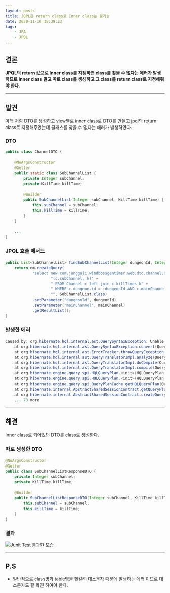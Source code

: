 ```yaml
---
layout: posts
title: JQPL은 return class로 Inner class는 불가능
date: 2020-11-10 18:39:23
tags:
    - JPA
    - JPQL
---
```


## 결론

__JPQL의 return 값으로 Inner class를 지정하면 class를 찾을 수 없다는 에러가 발생 하므로 Inner class 말고 따로 class를 생성하고 그 class를 return class로 지정해줘야 한다.__

* * *

## 발견

아래 처럼 DTO를 생성하고 view별로 inner class로 DTO를 만들고 jpql의 return class로 지정해주었는데 클래스를 찾을 수 없다는 에러가 발생하였다.

### DTO

```java
public class ChannelDTO {

    @NoArgsConstructor
    @Getter
    public static class SubChannelList {
        private Integer subChannel;
        private KillTime killTime;

        @Builder
        public SubChannelList(Integer subChannel, KillTime killTime) {
            this.subChannel = subChannel;
            this.killTime = killTime;
        }
    }

    ...
}
```

### JPQL 호출 메서드

```java
public List<SubChannelList> findSubChannelList(Integer dungeonId, Integer mainChannel) {
    return em.createQuery(
            "select new com.jungguji.windbossgentimer.web.dto.channel.ChannelDTO.SubChannelList" +
                    "(c.subChannel, k)" +
                    " FROM Channel c left join c.killTimes k" +
                    " WHERE c.dungeon.id = :dungeonId AND c.mainChannel = :mainChannel" +
                    "", SubChannelList.class)
            .setParameter("dungeonId", dungeonId)
            .setParameter("mainChannel", mainChannel)
            .getResultList();
}
```

### 발생한 에러

```java
Caused by: org.hibernate.hql.internal.ast.QuerySyntaxException: Unable to locate class [com.jungguji.windbossgentimer.web.dto.channel.ChannelDTO.SubChannelList] [select new com.jungguji.windbossgentimer.web.dto.channel.ChannelDTO.SubChannelList(c.subChannel, k) FROM com.jungguji.windbossgentimer.domain.channel.Channel c left join c.killTimes k WHERE c.dungeon.id = :dungeonId AND c.mainChannel = :mainChannel]
    at org.hibernate.hql.internal.ast.QuerySyntaxException.convert(QuerySyntaxException.java:74)
    at org.hibernate.hql.internal.ast.ErrorTracker.throwQueryException(ErrorTracker.java:93)
    at org.hibernate.hql.internal.ast.QueryTranslatorImpl.analyze(QueryTranslatorImpl.java:282)
    at org.hibernate.hql.internal.ast.QueryTranslatorImpl.doCompile(QueryTranslatorImpl.java:192)
    at org.hibernate.hql.internal.ast.QueryTranslatorImpl.compile(QueryTranslatorImpl.java:144)
    at org.hibernate.engine.query.spi.HQLQueryPlan.<init>(HQLQueryPlan.java:113)
    at org.hibernate.engine.query.spi.HQLQueryPlan.<init>(HQLQueryPlan.java:73)
    at org.hibernate.engine.query.spi.QueryPlanCache.getHQLQueryPlan(QueryPlanCache.java:162)
    at org.hibernate.internal.AbstractSharedSessionContract.getQueryPlan(AbstractSharedSessionContract.java:604)
    at org.hibernate.internal.AbstractSharedSessionContract.createQuery(AbstractSharedSessionContract.java:716)
    ... 73 more
```

* * *

## 해결

Inner class로 되어있던 DTO를 class로 생성한다.

### 따로 생성한 DTO

```java
@NoArgsConstructor
@Getter
public class SubChannelListResponseDTO {
    private Integer subChannel;
    private KillTime killTime;

    @Builder
    public SubChannelListResponseDTO(Integer subChannel, KillTime killTime) {
        this.subChannel = subChannel;
        this.killTime = killTime;
    }
}
```

### 결과

![Junit Test 통과한 모습](source\_posts\JQPL은-return-class로-Inner-class는-불가능\결과.PNG)

* * *

## P.S

* 일반적으로 class명과 table명을 헷갈려 대소문자 때문에 발생하는 에러 이므로 대소문자도 잘 확인 하여야 한다.